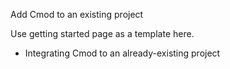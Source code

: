 Add Cmod to an existing project

Use getting started page as a template here.

- Integrating Cmod to an already-existing project